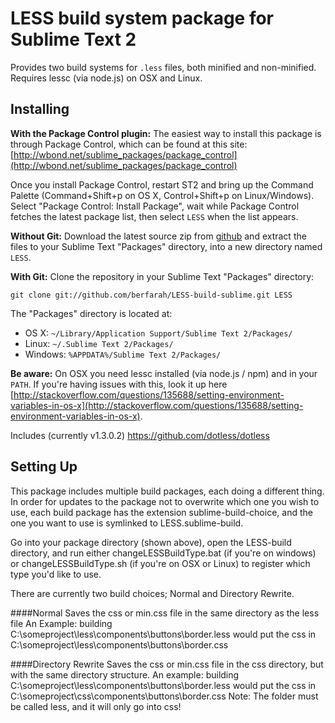 LESS build system package for Sublime Text 2
======================================

Provides two build systems for `.less` files, both minified and non-minified. Requires lessc (via node.js) on OSX and Linux.

Installing
----------
**With the Package Control plugin:** The easiest way to install this package is through Package Control, which can be found at this site: [http://wbond.net/sublime_packages/package_control](http://wbond.net/sublime_packages/package_control)

Once you install Package Control, restart ST2 and bring up the Command Palette (Command+Shift+p on OS X, Control+Shift+p on Linux/Windows). Select "Package Control: Install Package", wait while Package Control fetches the latest package list, then select `LESS` when the list appears.

**Without Git:** Download the latest source zip from [github](https://github.com/berfarah/LESS-sublime-build/zipball/master) and extract the files to your Sublime Text "Packages" directory, into a new directory named `LESS`.

**With Git:** Clone the repository in your Sublime Text "Packages" directory:

    git clone git://github.com/berfarah/LESS-build-sublime.git LESS

The "Packages" directory is located at:

* OS X:
    `~/Library/Application Support/Sublime Text 2/Packages/`
* Linux:
    `~/.Sublime Text 2/Packages/`
* Windows:
    `%APPDATA%/Sublime Text 2/Packages/`

**Be aware:** On OSX you need lessc installed (via node.js / npm) and in your `PATH`. If you're having issues with this, look it up here [http://stackoverflow.com/questions/135688/setting-environment-variables-in-os-x](http://stackoverflow.com/questions/135688/setting-environment-variables-in-os-x).

Includes (currently v1.3.0.2) https://github.com/dotless/dotless

Setting Up
----------
This package includes multiple build packages, each doing a different thing.  In order for updates to the package not to overwrite which one you wish to use, each build package has the extension sublime-build-choice, and the one you want to use is symlinked to LESS.sublime-build.

Go into your package directory (shown above), open the LESS-build directory, and run either changeLESSBuildType.bat (if you're on windows) or changeLESSBuildType.sh (if you're on OSX or Linux) to register which type you'd like to use.

There are currently two build choices; Normal and Directory Rewrite.

####Normal
Saves the css or min.css file in the same directory as the less file
An Example: building C:\someproject\less\components\buttons\border.less would put the css in C:\someproject\less\components\buttons\border.css


####Directory Rewrite
Saves the css or min.css file in the css directory, but with the same directory structure.
An example: building C:\someproject\less\components\buttons\border.less would put the css in C:\someproject\css\components\buttons\border.css
Note: The folder must be called less, and it will only go into css!

